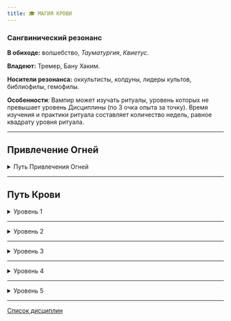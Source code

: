 ```yaml
---
title: 🎓 МАГИЯ КРОВИ
---
```

### Сангвинический резонанс

**В обиходе:** волшебство, *Тауматургия*, *Квиетус*.

**Владеют:** Тремер, Бану Хаким.

**Носители резонанса:** оккультисты, колдуны, лидеры культов, библиофилы, гемофилы.

**Особенности**: Вампир может изучать ритуалы, уровень которых не превышает уровень Дисциплины (по 3 очка опыта за точку). Время изучения и практики ритуала составляет количество недель, равное квадрату уровня ритуала.

___

## Привлечение Огней

<details>
<summary>Путь Привлечения Огней</summary>

- **• Свеча (Candle)** — 1 уровень аггравированных повреждений за ход

- **•• Огненная Ладонь (Palm of flame)** — 2 уровня аггравированных повреждений за ход

- **••• Небольшой костер (Campfire)** — 3 уровня аггравированных повреждений за ход

- **•••• Большой костер (Bonfire)** — 4 уровня аггравированных повреждений за ход

- **••••• Ад (Inferno)** — 5 уровня аггравированных повреждений за ход
</details>

___

## Путь Крови

<details>
<summary>Уровень 1</summary>

### ● Едкая кровь (🍷+X)

- **Стоимость**: от 1 до нескольких пробуждений крови
- **Дайспул**: —
- **Система**: Вампир изменяет свойства своей крови, делая её невероятно едкой для неживых субстанций (исключая мёртвую плоть). Вампир тратит ход на нанесение себе раны, а затем проливает кровь на цель — каждое пробуждение растворяет примерно 35 кубических сантиметров вещества в течении 5 минут (для мягких металлов вроде меди или железа; более твердые сплавы и сталь покрываются пузырями и признаками изношенности).
- **Длительность**: —

___

### ● Вкус крови

- **Стоимость**: —
- **Дайспул**: _Решительность_ + _Магия крови_ (**3**)
- **Система**: Попробовав на язык каплю крови, вампир может определить некоторые ее базовые черты. На успехе вампир может выяснить, что кровь принадлежит смертному (узнав резонанс и интенсивность), гулю, вампиру или другому сверхъестественному существу (без подробностей); определить относительную Силу крови (и диапазон поколений). На критическом успехе вампир узнает о возможном диаблери, выясняет поколение с точностью до +/–1, а также природу сверхъестественного существа, если ему известно о таком типе существ.
- **Длительность**: —

___

### ● Форма кровавого таинства (0/🍷)

- **Стоимость**: — (или 1 пробуждение крови при использовании собственного витаэ)
- **Дайспул**: *Манипуляция* + *Магия крови*
- **Система**: Сила позволяет манипулировать кровью или витаэ для создания вычурных магических изображений. Используя меру крови, равную примерно 1 пробуждению, вампир может заставить повиноваться саму ее сущность. Успешный бросок дайспула позволяет придать крови любую форму или сотворить с её помощью любую картину. СЛ изменяется в зависимости от количества деталей: слово "Помоги!" или простая геометрическая форма обладают СЛ **2**, а целая строфа стихотворения или детализированная скульптура соответствуют СЛ **4** или выше. Провал означает невозможность достучаться до крови, а критический успех позволяет мгновенно придать выбранную форму и отказаться от дальнейших бросков для изменения формы в течение сцены.
- **Длительность**: до конца сцены или до отмены
</details>

___

<details>
<summary>Уровень 2</summary>

### ●● Угасание крови 🍷

- **Стоимость**: 1 пробуждение крови
- **Дайспул**: _Интеллект_ + _Магия крови_ против _Выносливости_ + _Самообладания_
- **Система**: Вампир может понизить дающие не-жизнь характеристики крови в другом вампире, увеличив его Голод. Цель должна находиться в поле зрения. Использование силы занимает 1 ход и требует жестикулирования пальцами. Успех увеличивает Голод на 1, критический успех — на 2. Жертва может определить мага, если он видим для неё и она выиграет в проверке _Интеллект_ + _Оккультизм_ против _Смекалки_ + _Притворства_.
- **Длительность**: —
</details>

___

<details>
<summary>Уровень 3</summary>

### ●●● Усиление крови 🍷

- **Стоимость**: 1 пробуждение крови
- **Дайспул**: _Решительность_ + _Магия крови_
- **Система**: Вампир может временно увеличить свою Силу крови, выполнив бросок дайспула против (**2 + текущая Сила крови**). На успехе он увеличивает Силу крови на 1 на целую сцену, при критическом успехе — на 2. При использовании этой силы вампир может выйти за рамки ограничения Силы крови для своего поколения.
- **Длительность**: 1 сцена или 1 ночь

___

### ●●● Касание скорпиона (🍷+X)

- **Стоимость**: 1 или несколько пробуждений крови
- **Дайспул**: *Сила* + *Магия крови* против *Выносливости* + *Оккультизма*
- **Система**: Вампир может превратить часть своей крови в парализующий яд, которым можно обработать оружие или даже плюнуть в цель. Яд парализует смертных и ослабляет вампиров. Некоторые секретные техники дыхания и биоритмики, а также силы *Стойкости* позволяют спастись от яда. Для создания яда вампир концентрируется на ход и выталкивает порцию крови (на 1 пробуждение) из раны для покрытия одного клинка или для одного плевка. Для плевка необходимо пройти проверку *Ловкости* + *Атлетики* (можно увернуться по правилам обычной огнестрельной атаки), но иногда вампиру достаточно и французского поцелуя. Возможно превратить в яд часть своей крови, чтобы преподнести сюрприз потенциальному диаблеристу. Яд слишком вязок для растворения в жидкости или для забора в шприц, ядом невозможно отравить напитки или впрыснуть его своим укусом. На стрелах или пулях остаётся слишком мало яда, а наполнять пустотелые пули — слишком долго. При попадании яда в цель жертва должна пройти проверку (см. дайспул, вампиры со *Стойкостью* могут заменить пул на *Выносливость* + *Стойкость*). При успехе яд наносит количество сдвигов  в виде Летального урона по смертным и в виде неуполовинивающегося Поверхностного урона по вампирам. Смертный, получивший хотя бы единицу урона, теряет сознание.
- **Длительность**: Яд активен на одну сцену

___

### ●●● Транзитивные узы 🍷

- **Стоимость**: 1 пробуждение крови
- **Дайспул**: —
- **Система**: Заклинатель расширяет возможности *Кровавых уз* своей *витаэ*, позволяя ей сохранять свои свойства внутри контейнеров или даже в теле гуля. Любой, кто выпьет такую кровь, подвергнется аналогичному эффекту уз, как если бы он пил кровь из самого заклинателя. Вампир выполняет *пробуждение крови* либо при переливании крови в ёмкость, либо при кормлении гуля. Каждое использование силы позволяет усилить **3 порции крови**. Любой, подпадший под *Транзитивные узы*, не будет знать о них, пока не увидит своего *Регнанта*, однако образ *Регнанта* может начать появляться в видениях во время дневного сна. Созданные *Кровавые узы* в остальном не отличаются от обычных.
- **Длительность**: —
</details>

___

<details>
<summary>Уровень 4</summary>

### ●●●● Похищение крови 🍷

- **Стоимость**: 1 пробуждение крови
- **Дайспул**: _Смекалка_ + _Магия крови_ против _Смекалки_ + _Оккультизма_
- **Система**: Вытянув руку в сторону цели, с помощью мистических сил вампир открывает рану на крупной артерии жертвы, выпуская из нее в воздух поток крови по направлению к открытому рту мага. В дополнение к этому цель впадает в транс, подобный трансу от _Поцелуя_, а рана автоматически затягивается после завершения заклятия, даже если цель погибает. После проверки (см. дайспул) вампир может начать кормёжку, находясь на расстоянии примерно комнаты. Цель, носящая полный защитный костюм, просто истекает кровью в экстатичном состоянии внутри костюма. Во время кормёжки ничего другого делать нельзя, однако сама кормёжка проходит в два раза быстрее (в три раза при критическом успехе).
- **Длительность**: Одна кормёжка

___

### ●●●● Покровительство крови 🍷

- **Стоимость**: 1 пробуждение крови
- **Дайспул**: _Смекалка_ + _Магия крови_ против _Смекалки_ + _Оккультизма_
- **Система**: Вытянув руку в сторону цели, с помощью мистических сил вампир открывает рану на крупной артерии жертвы, выпуская из нее в воздух поток крови по направлению к открытому рту мага. В дополнение к этому цель впадает в транс, подобный трансу от _Поцелуя_, а рана автоматически затягивается после завершения заклятия, даже если цель погибает. После проверки (см. дайспул) вампир может начать кормёжку, находясь на расстоянии примерно комнаты. Цель, носящая полный защитный костюм, просто истекает кровью в экстатичном состоянии внутри костюма. Во время кормёжки ничего другого делать нельзя, однако сама кормёжка проходит в два раза быстрее (в три раза при критическом успехе).
- **Длительность**: Одна кормёжка
</details>

___

<details>
<summary>Уровень 5</summary>

### ●●●●● Подарок Баала (🍷+X)

- **Стоимость**: 1 или несколько пробуждений крови
- **Дайспул**: *Сила* + *Магия крови* против *Выносливости* + *Оккультизма*/*Стойкости*
- **Система**: Вампир может превратить часть своей крови в невероятно токсичный яд, который может оказаться смертельным для смертных и вампиров. Ядом можно обработать оружие или даже плюнуть в цель. Яд парализует смертных и ослабляет вампиров. Некоторые секретные техники дыхания и биоритмики, а также силы *Стойкости* позволяют спастись от яда. Для создания яда вампир концентрируется на ход и выталкивает порцию крови (на 1 пробуждение) из раны для покрытия одного клинка или для одного плевка. Для плевка необходимо пройти проверку *Ловкости* + *Атлетики* (можно увернуться по правилам обычной огнестрельной атаки), но иногда вампиру достаточно и французского поцелуя. Возможно превратить в яд часть своей крови, чтобы преподнести сюрприз потенциальному диаблеристу. Яд слишком вязок для растворения в жидкости или для забора в шприц, ядом невозможно отравить напитки или впрыснуть его своим укусом. На стрелах или пулях остаётся слишком мало яда, а наполнять пустотелые пули — слишком долго. При попадании яда в цель жертва должна пройти проверку (см. дайспул, вампиры со *Стойкостью* могут заменить пул на *Выносливость* + *Стойкость*). При успехе яд наносит количество сдвигов  в виде Летального урона по смертным и по вампирам. Смертный, получивший хотя бы единицу урона, моментально умирает. Если вампир получил хотя бы единицу урона от этого яда, проверка дайспула выполняется еще раз: при победе использующего яд вампира цель уйдёт в торпор при следующем погружении в сон.
- **Длительность**: Яд активен на одну сцену

___

### ●●●●● Кровавый котёл 🍷

- **Стоимость**: 1 пробуждение крови + 1 или несколько пятен
- **Дайспул**: _Решительность_ + _Магия крови_ против _Самообладания_ + _Оккультизма_/_Стойкости_
- **Система**: Вампир может заставить вскипеть кровь в цели, нанеся ей огромный урон и причинив сильнейшую боль. Вампир должен заплатить стоимость применения, а затем коснуться цели (_Ловкость_ + _Атлетика_ при применении в бою или подобной сцене) и пройти проверку (см. дайспул). При успехе каждый сдвиг броска наносит единицу летального урона цели. Смертные, которые получают хотя бы единицу урона, умирают в жутких муках. Вампиры увеличивают голод на 1 (до максимума в 5) за каждую полученную единицу урона.
- **Длительность**: 1 ход

___

### ●●●●● Истребование витаэ (X🖤)

- **Стоимость**: от 1 до нескольких нескольких пятен
- **Дайспул**: —
- **Система**: Вампир может извлечь всю кровь, затраченную на создание гулей, вне зависимости от расстояния, буквально вырвав её из тел слуг и нанеся им катастрофические повреждения. Заклинатель концентрируется на 1 ход, выбирая тех, кто должен оплатить свой долг. Гули могут находиться где угодно. Вампир утоляет **2 Голода** за каждого гуля, а гуль получает **5 уровней летальных повреждений**, ускоренно старея и дряхлея.
- **Длительность**: —
</details>

___


[Список дисциплин](index.md)